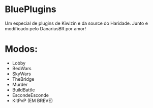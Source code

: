 # BluePlugins
Um especial de plugins de Kiwizin e da source do Haridade. Junto e modificado pelo DanariusBR por amor!

# Modos:
- Lobby
- BedWars
- SkyWars
- TheBridge
- Murder
- BuildBattle
- EscondeEsconde
- KitPvP (EM BREVE)
